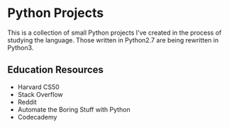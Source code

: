 # Python Projects

This is a collection of small Python projects I've created in the process of studying the language. Those written in Python2.7 are being rewritten in Python3. 

## Education Resources

* Harvard CS50
* Stack Overflow
* Reddit
* Automate the Boring Stuff with Python
* Codecademy



